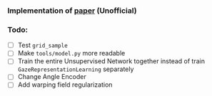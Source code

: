 ### Implementation of [paper](https://arxiv.org/pdf/1911.06939.pdf) (Unofficial)
### Todo:
- [ ] Test ```grid_sample```
- [ ] Make ```tools/model.py``` more readable
- [ ] Train the entire Unsupervised Network together instead of train ```GazeRepresentationLearning``` separately
- [ ] Change Angle Encoder
- [ ] Add warping field regularization
